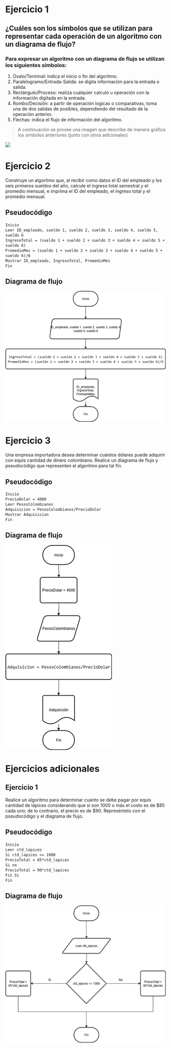 # Ejercicio 1
## ¿Cuáles son los símbolos que se utilizan para representar cada operación de un algoritmo con un diagrama de flujo?

### Para expresar un algoritmo con un diagrama de flujo se utilizan los siguientes símbolos:

1. Óvalo/Terminal: indica el inicio o fin del algoritmo.
2. Paralelogramo/Entrada-Salida: se digita información para la entrada o salida.
3. Rectángulo/Proceso: realiza cualquier calculo u operación con la información digitada en la entrada.
4. Rombo/Decisión: a partir de operación logicas o comparativas, toma una de dos salidas de posibles, dependiendo del resultado de la operación anterior.
5. Flechas: indica el flujo de información del algoritmo.

> A continuación se provee una imagen que describe de manera gráfica los simbolos anteriores (junto con otros adicionales)

![](https://formacion.intef.es/aulaenabierto/pluginfile.php/4864/mod_book/chapter/5348/Simbolos.jpg)

# Ejercicio 2
Construye un algoritmo que, al recibir como datos el ID del empleado y los seis primeros sueldos del año, calcule el ingreso total semestral y el promedio mensual, e imprima el ID del empleado, el ingreso total y el promedio mensual.
## Pseudocódigo
```
Inicio
Leer ID_empleado, sueldo 1, sueldo 2, sueldo 3, sueldo 4, sueldo 5, sueldo 6
IngresoTotal = (sueldo 1 + sueldo 2 + sueldo 3 + sueldo 4 + sueldo 5 + sueldo 6)
PromedioMes = (sueldo 1 + sueldo 2 + sueldo 3 + sueldo 4 + sueldo 5 + sueldo 6)/6
Mostrar ID_empleado, IngresoTotal, PromedioMes
Fin
```

## Diagrama de flujo
![Ejercicio2](/Actividad2/images/pseudocode_ejercicio2JAS.jpg)

# Ejercicio 3
Una empresa importadora desea determinar cuántos dólares puede adquirir con equis cantidad de dinero colombiano. Realice un diagrama de flujo y pseudocódigo que representen el algoritmo para tal fin.

## Pseudocódigo 
```
Inicio
PrecioDolar = 4000
Leer PesosColombianos
Adquisicion = PesosColombianos/PrecioDolar
Mostrar Adquisicion
Fin
```

## Diagrama de flujo
![Ejercicio3](images/diagrama_ejercicio3JAS.jpg)

# Ejercicios adicionales

## Ejercicio 1
Realice un algoritmo para determinar cuánto se debe pagar por equis cantidad de lápices considerando que si son 1000 o más el costo es de $85 cada uno; de lo contrario, el precio es de $90. Represéntelo con el pseudocódigo y el diagrama de flujo.

## Pseudocódigo
```
Inicio
Leer ctd_lapices
Si ctd_lapices >= 1000
PrecioTotal = 85*ctd_lapices
Si no
PrecioTotal = 90*ctd_lapices
Fin Si
Fin
```

## Diagrama de flujo 
![Ejercicio 4](images/diagrama_ejercicio4JAS.jpg)